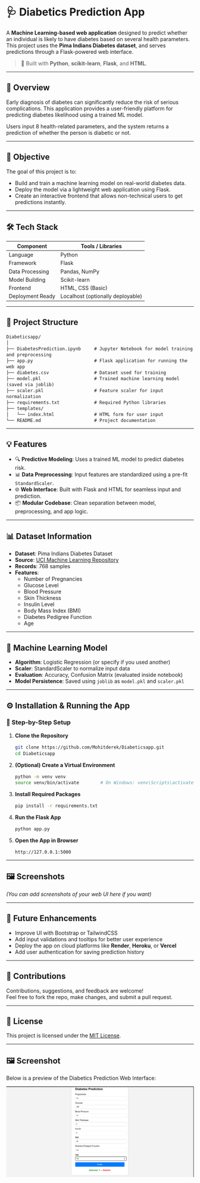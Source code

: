 # 🩺 Diabetics Prediction App

A **Machine Learning-based web application** designed to predict whether an individual is likely to have diabetes based on several health parameters. This project uses the **Pima Indians Diabetes dataset**, and serves predictions through a Flask-powered web interface.

> 📍 Built with **Python**, **scikit-learn**, **Flask**, and **HTML**.

---

## 📌 Overview

Early diagnosis of diabetes can significantly reduce the risk of serious complications. This application provides a user-friendly platform for predicting diabetes likelihood using a trained ML model.

Users input 8 health-related parameters, and the system returns a prediction of whether the person is diabetic or not.

---

## 🎯 Objective

The goal of this project is to:
- Build and train a machine learning model on real-world diabetes data.
- Deploy the model via a lightweight web application using Flask.
- Create an interactive frontend that allows non-technical users to get predictions instantly.

---

## 🛠️ Tech Stack

| Component          | Tools / Libraries                      |
|-------------------|-----------------------------------------|
| Language          | Python                                  |
| Framework         | Flask                                   |
| Data Processing   | Pandas, NumPy                           |
| Model Building    | Scikit-learn                            |
| Frontend          | HTML, CSS (Basic)                       |
| Deployment Ready  | Localhost (optionally deployable)       |

---

## 📂 Project Structure

```
Diabeticsapp/
│
├── DiabetesPrediction.ipynb     # Jupyter Notebook for model training and preprocessing
├── app.py                       # Flask application for running the web app
├── diabetes.csv                 # Dataset used for training
├── model.pkl                    # Trained machine learning model (saved via joblib)
├── scaler.pkl                   # Feature scaler for input normalization
├── requirements.txt             # Required Python libraries
├── templates/
│   └── index.html               # HTML form for user input
└── README.md                    # Project documentation
```

---

## 💡 Features

- 🔍 **Predictive Modeling**: Uses a trained ML model to predict diabetes risk.
- 📊 **Data Preprocessing**: Input features are standardized using a pre-fit `StandardScaler`.
- 🌐 **Web Interface**: Built with Flask and HTML for seamless input and prediction.
- 📦 **Modular Codebase**: Clean separation between model, preprocessing, and app logic.

---

## 📊 Dataset Information

- **Dataset**: Pima Indians Diabetes Dataset
- **Source**: [UCI Machine Learning Repository](https://archive.ics.uci.edu/ml/datasets/pima+indians+diabetes)
- **Records**: 768 samples
- **Features**:
  - Number of Pregnancies
  - Glucose Level
  - Blood Pressure
  - Skin Thickness
  - Insulin Level
  - Body Mass Index (BMI)
  - Diabetes Pedigree Function
  - Age

---

## 🧠 Machine Learning Model

- **Algorithm**: Logistic Regression (or specify if you used another)
- **Scaler**: StandardScaler to normalize input data
- **Evaluation**: Accuracy, Confusion Matrix (evaluated inside notebook)
- **Model Persistence**: Saved using `joblib` as `model.pkl` and `scaler.pkl`

---

## ⚙️ Installation & Running the App

### 🔧 Step-by-Step Setup

1. **Clone the Repository**
   ```bash
   git clone https://github.com/Mohitderek/Diabeticsapp.git
   cd Diabeticsapp
   ```

2. **(Optional) Create a Virtual Environment**
   ```bash
   python -m venv venv
   source venv/bin/activate        # On Windows: venv\Scripts\activate
   ```

3. **Install Required Packages**
   ```bash
   pip install -r requirements.txt
   ```

4. **Run the Flask App**
   ```bash
   python app.py
   ```

5. **Open the App in Browser**
   ```
   http://127.0.0.1:5000
   ```

---

## 🖼️ Screenshots

*(You can add screenshots of your web UI here if you want)*

---

## 🚀 Future Enhancements

- Improve UI with Bootstrap or TailwindCSS
- Add input validations and tooltips for better user experience
- Deploy the app on cloud platforms like **Render**, **Heroku**, or **Vercel**
- Add user authentication for saving prediction history

---

## 🤝 Contributions

Contributions, suggestions, and feedback are welcome!  
Feel free to fork the repo, make changes, and submit a pull request.

---

## 📄 License

This project is licensed under the [MIT License](LICENSE).


---

## 🖼️ Screenshot

Below is a preview of the Diabetics Prediction Web Interface:

![Diabetes Prediction App Screenshot](screenshot.png)

